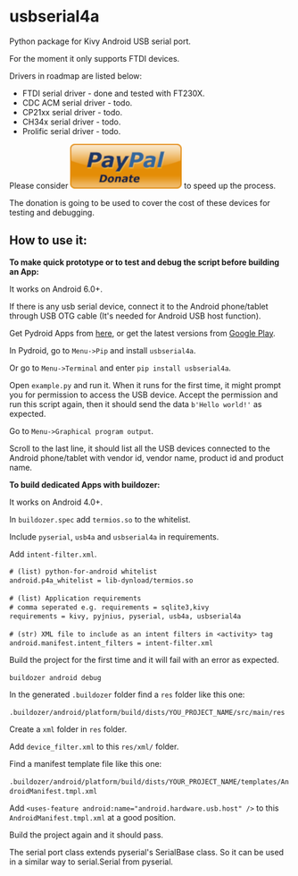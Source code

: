 # usbserial4a
Python package for Kivy Android USB serial port.

For the moment it only supports FTDI devices.

Drivers in roadmap are listed below:
* FTDI serial driver - done and tested with FT230X.
* CDC ACM serial driver - todo.
* CP21xx serial driver - todo.
* CH34x serial driver - todo.
* Prolific serial driver - todo.

Please consider [![Paypal Donate](https://github.com/jacklinquan/images/blob/master/paypal_donate_button_200x80.png)](https://www.paypal.me/jacklinquan) to speed up the process.

The donation is going to be used to cover the cost of these devices for testing and debugging.

## How to use it:
**To make quick prototype or to test and debug the script before building an App:**

It works on Android 6.0+.

If there is any usb serial device, connect it to the Android phone/tablet through USB OTG cable (It's needed for Android USB host function). 

Get Pydroid Apps from [here](https://github.com/jacklinquan/Pydroid_Apks), or get the latest versions from [Google Play](https://play.google.com/store/apps).

In Pydroid, go to `Menu->Pip` and install `usbserial4a`.

Or go to `Menu->Terminal` and enter `pip install usbserial4a`.

Open `example.py` and run it. When it runs for the first time, it might prompt you for permission to access the USB device. Accept the permission and run this script again, then it should send the data `b'Hello world!'` as expected.

Go to `Menu->Graphical program output`.

Scroll to the last line, it should list all the USB devices connected to the Android phone/tablet with vendor id, vendor name, product id and product name.

**To build dedicated Apps with buildozer:**

It works on Android 4.0+.

In `buildozer.spec` add `termios.so` to the whitelist.

Include `pyserial`, `usb4a` and `usbserial4a` in requirements.

Add `intent-filter.xml`.

```
# (list) python-for-android whitelist
android.p4a_whitelist = lib-dynload/termios.so

# (list) Application requirements
# comma seperated e.g. requirements = sqlite3,kivy
requirements = kivy, pyjnius, pyserial, usb4a, usbserial4a

# (str) XML file to include as an intent filters in <activity> tag
android.manifest.intent_filters = intent-filter.xml 
```

Build the project for the first time and it will fail with an error as expected.

`buildozer android debug`

In the generated  `.buildozer` folder find a `res` folder like this one:

`.buildozer/android/platform/build/dists/YOU_PROJECT_NAME/src/main/res`

Create a `xml` folder in `res` folder.

Add `device_filter.xml` to this `res/xml/` folder.

Find a manifest template file like this one:

`.buildozer/android/platform/build/dists/YOUR_PROJECT_NAME/templates/AndroidManifest.tmpl.xml`

Add  `<uses-feature android:name="android.hardware.usb.host" />`  to this `AndroidManifest.tmpl.xml` at a good position.

Build the project again and it should pass.

The serial port class extends pyserial's SerialBase class. So it can be used in a similar way to serial.Serial from pyserial.
